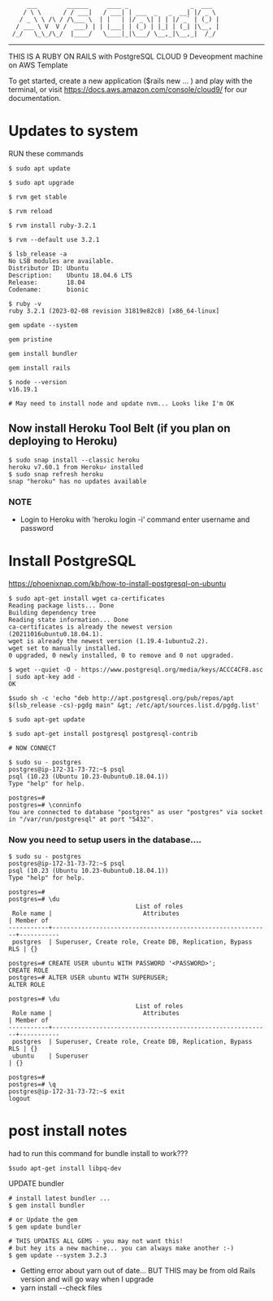          ___        ______     ____ _                 _  ___  
        / \ \      / / ___|   / ___| | ___  _   _  __| |/ _ \ 
       / _ \ \ /\ / /\___ \  | |   | |/ _ \| | | |/ _` | (_) |
      / ___ \ V  V /  ___) | | |___| | (_) | |_| | (_| |\__, |
     /_/   \_\_/\_/  |____/   \____|_|\___/ \__,_|\__,_|  /_/ 
 ----------------------------------------------------------------- 


THIS IS A RUBY ON RAILS with PostgreSQL CLOUD 9 Deveopment machine on AWS Template

To get started, create a new application ($rails new ... ) and play with the terminal,
or visit https://docs.aws.amazon.com/console/cloud9/ for our documentation.

# Updates to system

RUN these commands

```
$ sudo apt update

$ sudo apt upgrade

$ rvm get stable

$ rvm reload

$ rvm install ruby-3.2.1

$ rvm --default use 3.2.1

$ lsb_release -a
No LSB modules are available.
Distributor ID: Ubuntu
Description:    Ubuntu 18.04.6 LTS
Release:        18.04
Codename:       bionic

$ ruby -v
ruby 3.2.1 (2023-02-08 revision 31819e82c8) [x86_64-linux]

gem update --system

gem pristine

gem install bundler

gem install rails

$ node --version
v16.19.1

# May need to install node and update nvm... Looks like I'm OK

```

## Now install Heroku Tool Belt (if you plan on deploying to Heroku)

```
$ sudo snap install --classic heroku
heroku v7.60.1 from Heroku✓ installed
$ sudo snap refresh heroku
snap "heroku" has no updates available

```

### NOTE 
- Login to Heroku with 'heroku login -i' command enter username and password

# Install PostgreSQL
https://phoenixnap.com/kb/how-to-install-postgresql-on-ubuntu

```
$ sudo apt-get install wget ca-certificates
Reading package lists... Done
Building dependency tree       
Reading state information... Done
ca-certificates is already the newest version (20211016ubuntu0.18.04.1).
wget is already the newest version (1.19.4-1ubuntu2.2).
wget set to manually installed.
0 upgraded, 0 newly installed, 0 to remove and 0 not upgraded.

$ wget --quiet -O - https://www.postgresql.org/media/keys/ACCC4CF8.asc | sudo apt-key add -
OK

$sudo sh -c 'echo "deb http://apt.postgresql.org/pub/repos/apt $(lsb_release -cs)-pgdg main" &gt; /etc/apt/sources.list.d/pgdg.list'

$ sudo apt-get update

$ sudo apt-get install postgresql postgresql-contrib

# NOW CONNECT 

$ sudo su - postgres
postgres@ip-172-31-73-72:~$ psql
psql (10.23 (Ubuntu 10.23-0ubuntu0.18.04.1))
Type "help" for help.

postgres=# 
postgres=# \conninfo
You are connected to database "postgres" as user "postgres" via socket in "/var/run/postgresql" at port "5432".

```
### Now you need to setup users in the database....

```
$ sudo su - postgres
postgres@ip-172-31-73-72:~$ psql
psql (10.23 (Ubuntu 10.23-0ubuntu0.18.04.1))
Type "help" for help.

postgres=# 
postgres=# \du
                                   List of roles
 Role name |                         Attributes                         | Member of 
-----------+------------------------------------------------------------+-----------
 postgres  | Superuser, Create role, Create DB, Replication, Bypass RLS | {}

postgres=# CREATE USER ubuntu WITH PASSWORD '<PASSWORD>';
CREATE ROLE
postgres=# ALTER USER ubuntu WITH SUPERUSER;
ALTER ROLE

postgres=# \du
                                   List of roles
 Role name |                         Attributes                         | Member of 
-----------+------------------------------------------------------------+-----------
 postgres  | Superuser, Create role, Create DB, Replication, Bypass RLS | {}
 ubuntu    | Superuser                                                  | {}

postgres=# 
postgres=# \q
postgres@ip-172-31-73-72:~$ exit
logout
```

# post install notes 

had to run this command for bundle install to work???

```
$sudo apt-get install libpq-dev
```
UPDATE bundler 
```
# install latest bundler ... 
$ gem install bundler

# or Update the gem
$ gem update bundler

# THIS UPDATES ALL GEMS - you may not want this! 
# but hey its a new machine... you can always make another :-)
$ gem update --system 3.2.3
```

- Getting error about yarn out of date... 
    BUT THIS may be from old Rails version and will go way when I upgrade
- yarn install --check files
